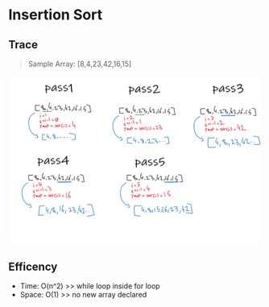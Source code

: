 # Insertion Sort

## Trace

> Sample Array: [8,4,23,42,16,15]

![insertionSort](img/insertionSort.png)

## Efficency

- Time: O(n^2) >> while loop inside for loop
- Space: O(1) >> no new array declared

